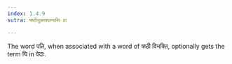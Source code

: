 ```yaml
---
index: 1.4.9
sutra: षष्ठीयुक्तश्छन्दसि वा

---
```

The word पति, when associated with a word of षष्ठी विभक्ति, optionally gets the term घि in वेदाः.